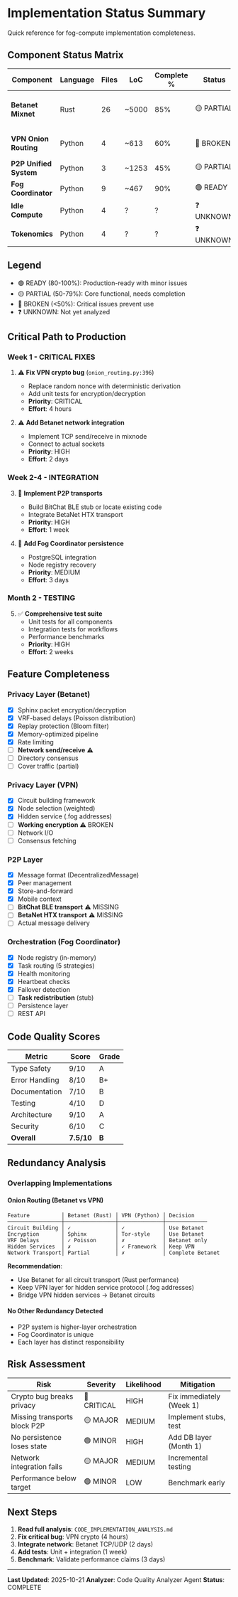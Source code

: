 # Implementation Status Summary

Quick reference for fog-compute implementation completeness.

## Component Status Matrix

| Component | Language | Files | LoC | Complete % | Status | Notes |
|-----------|----------|-------|-----|------------|--------|-------|
| **Betanet Mixnet** | Rust | 26 | ~5000 | 85% | 🟡 PARTIAL | Core works, needs network |
| **VPN Onion Routing** | Python | 4 | ~613 | 60% | 🔴 BROKEN | Crypto bug - CRITICAL |
| **P2P Unified System** | Python | 3 | ~1253 | 45% | 🟡 PARTIAL | Missing transports |
| **Fog Coordinator** | Python | 9 | ~467 | 90% | 🟢 READY | Nearly production |
| **Idle Compute** | Python | 4 | ? | ? | ❓ UNKNOWN | Not analyzed |
| **Tokenomics** | Python | 4 | ? | ? | ❓ UNKNOWN | Not analyzed |

## Legend
- 🟢 READY (80-100%): Production-ready with minor issues
- 🟡 PARTIAL (50-79%): Core functional, needs completion
- 🔴 BROKEN (<50%): Critical issues prevent use
- ❓ UNKNOWN: Not yet analyzed

## Critical Path to Production

### Week 1 - CRITICAL FIXES
1. ⚠️ **Fix VPN crypto bug** (`onion_routing.py:396`)
   - Replace random nonce with deterministic derivation
   - Add unit tests for encryption/decryption
   - **Priority**: CRITICAL
   - **Effort**: 4 hours

2. ⚠️ **Add Betanet network integration**
   - Implement TCP send/receive in mixnode
   - Connect to actual sockets
   - **Priority**: HIGH
   - **Effort**: 2 days

### Week 2-4 - INTEGRATION
3. 🔧 **Implement P2P transports**
   - Build BitChat BLE stub or locate existing code
   - Integrate BetaNet HTX transport
   - **Priority**: HIGH
   - **Effort**: 1 week

4. 🔧 **Add Fog Coordinator persistence**
   - PostgreSQL integration
   - Node registry recovery
   - **Priority**: MEDIUM
   - **Effort**: 3 days

### Month 2 - TESTING
5. ✅ **Comprehensive test suite**
   - Unit tests for all components
   - Integration tests for workflows
   - Performance benchmarks
   - **Priority**: HIGH
   - **Effort**: 2 weeks

## Feature Completeness

### Privacy Layer (Betanet)
- [x] Sphinx packet encryption/decryption
- [x] VRF-based delays (Poisson distribution)
- [x] Replay protection (Bloom filter)
- [x] Memory-optimized pipeline
- [x] Rate limiting
- [ ] **Network send/receive** ⚠️
- [ ] Directory consensus
- [ ] Cover traffic (partial)

### Privacy Layer (VPN)
- [x] Circuit building framework
- [x] Node selection (weighted)
- [x] Hidden service (.fog addresses)
- [ ] **Working encryption** ⚠️ BROKEN
- [ ] Network I/O
- [ ] Consensus fetching

### P2P Layer
- [x] Message format (DecentralizedMessage)
- [x] Peer management
- [x] Store-and-forward
- [x] Mobile context
- [ ] **BitChat BLE transport** ⚠️ MISSING
- [ ] **BetaNet HTX transport** ⚠️ MISSING
- [ ] Actual message delivery

### Orchestration (Fog Coordinator)
- [x] Node registry (in-memory)
- [x] Task routing (5 strategies)
- [x] Health monitoring
- [x] Heartbeat checks
- [x] Failover detection
- [ ] **Task redistribution** (stub)
- [ ] Persistence layer
- [ ] REST API

## Code Quality Scores

| Metric | Score | Grade |
|--------|-------|-------|
| Type Safety | 9/10 | A |
| Error Handling | 8/10 | B+ |
| Documentation | 7/10 | B |
| Testing | 4/10 | D |
| Architecture | 9/10 | A |
| Security | 6/10 | C |
| **Overall** | **7.5/10** | **B** |

## Redundancy Analysis

### Overlapping Implementations

#### Onion Routing (Betanet vs VPN)
```
Feature          │ Betanet (Rust) │ VPN (Python) │ Decision
─────────────────┼────────────────┼──────────────┼─────────────
Circuit Building │ ✓              │ ✓            │ Use Betanet
Encryption       │ Sphinx         │ Tor-style    │ Use Betanet
VRF Delays       │ ✓ Poisson      │ ✗            │ Betanet only
Hidden Services  │ ✗              │ ✓ Framework  │ Keep VPN
Network Transport│ Partial        │ ✗            │ Complete Betanet
```

**Recommendation**:
- Use Betanet for all circuit transport (Rust performance)
- Keep VPN layer for hidden service protocol (.fog addresses)
- Bridge VPN hidden services → Betanet circuits

#### No Other Redundancy Detected
- P2P system is higher-layer orchestration
- Fog Coordinator is unique
- Each layer has distinct responsibility

## Risk Assessment

| Risk | Severity | Likelihood | Mitigation |
|------|----------|------------|------------|
| Crypto bug breaks privacy | 🔴 CRITICAL | HIGH | Fix immediately (Week 1) |
| Missing transports block P2P | 🟡 MAJOR | MEDIUM | Implement stubs, test |
| No persistence loses state | 🟢 MINOR | HIGH | Add DB layer (Month 1) |
| Network integration fails | 🟡 MAJOR | MEDIUM | Incremental testing |
| Performance below target | 🟢 MINOR | LOW | Benchmark early |

## Next Steps

1. **Read full analysis**: `CODE_IMPLEMENTATION_ANALYSIS.md`
2. **Fix critical bug**: VPN crypto (4 hours)
3. **Integrate network**: Betanet TCP/UDP (2 days)
4. **Add tests**: Unit + integration (1 week)
5. **Benchmark**: Validate performance claims (3 days)

---

**Last Updated**: 2025-10-21
**Analyzer**: Code Quality Analyzer Agent
**Status**: COMPLETE
